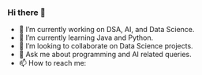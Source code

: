 ### Hi there 👋


- 🔭 I’m currently working on DSA, AI, and Data Science.
- 🌱 I’m currently learning Java and Python.
- 👯 I’m looking to collaborate on Data Science projects.
- 💬 Ask me about programming and AI related queries.
- 📫 How to reach me: 

